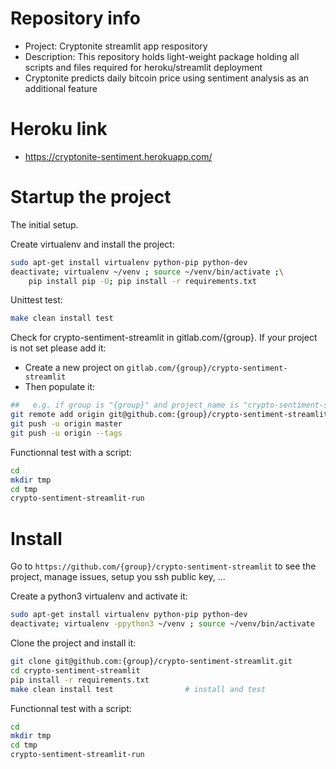 # Repository info
- Project: Cryptonite streamlit app respository
- Description: This repository holds light-weight package holding all scripts and files required for heroku/streamlit deployment
- Cryptonite predicts daily bitcoin price using sentiment analysis as an additional feature 

# Heroku link
- https://cryptonite-sentiment.herokuapp.com/

# Startup the project

The initial setup.

Create virtualenv and install the project:
```bash
sudo apt-get install virtualenv python-pip python-dev
deactivate; virtualenv ~/venv ; source ~/venv/bin/activate ;\
    pip install pip -U; pip install -r requirements.txt
```

Unittest test:
```bash
make clean install test
```

Check for crypto-sentiment-streamlit in gitlab.com/{group}.
If your project is not set please add it:

- Create a new project on `gitlab.com/{group}/crypto-sentiment-streamlit`
- Then populate it:

```bash
##   e.g. if group is "{group}" and project_name is "crypto-sentiment-streamlit"
git remote add origin git@github.com:{group}/crypto-sentiment-streamlit.git
git push -u origin master
git push -u origin --tags
```

Functionnal test with a script:

```bash
cd
mkdir tmp
cd tmp
crypto-sentiment-streamlit-run
```

# Install

Go to `https://github.com/{group}/crypto-sentiment-streamlit` to see the project, manage issues,
setup you ssh public key, ...

Create a python3 virtualenv and activate it:

```bash
sudo apt-get install virtualenv python-pip python-dev
deactivate; virtualenv -ppython3 ~/venv ; source ~/venv/bin/activate
```

Clone the project and install it:

```bash
git clone git@github.com:{group}/crypto-sentiment-streamlit.git
cd crypto-sentiment-streamlit
pip install -r requirements.txt
make clean install test                # install and test
```
Functionnal test with a script:

```bash
cd
mkdir tmp
cd tmp
crypto-sentiment-streamlit-run
```

